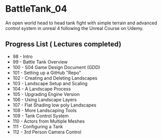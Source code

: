 # BattleTank_04
An open world head to head tank fight with simple terrain and advanced control system in unreal 4 following the Unreal Course on Udemy.

## Progress List ( Lectures completed)
* 98 - Intro
* 99 - Battle Tank Overview
* 100 - S04 Game Design Document (GDD)
* 101 - Setting up a GitHub "Repo"
* 102 - Creating and Deleting Landscapes
* 103 - Landscape Setup and Scaling
* 104 - A Landscape Process
* 105 - Upgrading Engine Version
* 106 - Using Landscape Layers
* 107 - Flat Shading low poly Landscapes
* 108 - More Landscaping Tools
* 109 - Tank Control System
* 110 - Actors from Multiple Meshes
* 111 - Configuring a Tank
* 112 - 3rd Person Camera Control
